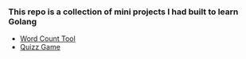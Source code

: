 ### This repo is a collection of mini projects I had built to learn Golang

- [Word Count Tool](./wc-tool/)
- [Quizz Game](./quizz/)
